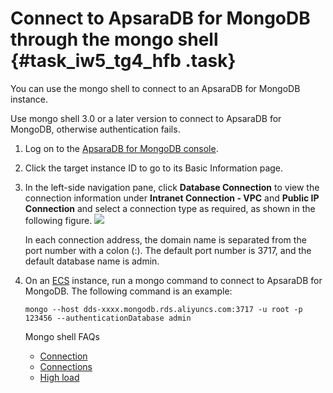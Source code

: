 # Connect to ApsaraDB for MongoDB through the mongo shell {#task_iw5_tg4_hfb .task}

You can use the mongo shell to connect to an ApsaraDB for MongoDB instance.

Use mongo shell 3.0 or a later version to connect to ApsaraDB for MongoDB, otherwise authentication fails.

1.  Log on to the [ApsaraDB for MongoDB console](https://mongodb.console.aliyun.com/).
2.  Click the target instance ID to go to its Basic Information page.
3.  In the left-side navigation pane, click **Database Connection** to view the connection information under **Intranet Connection - VPC** and **Public IP Connection** and select a connection type as required, as shown in the following figure. ![](http://static-aliyun-doc.oss-cn-hangzhou.aliyuncs.com/assets/img/6664/155592656413741_en-US.png) 

    In each connection address, the domain name is separated from the port number with a colon \(:\). The default port number is 3717, and the default database name is admin.

4.  On an [ECS](https://www.alibabacloud.com/help/zh/doc-detail/25367.htm) instance, run a mongo command to connect to ApsaraDB for MongoDB. The following command is an example: 

    ```
    mongo --host dds-xxxx.mongodb.rds.aliyuncs.com:3717 -u root -p 123456 --authenticationDatabase admin
    ```

    Mongo shell FAQs

    -   [Connection](https://www.alibabacloud.com/help/doc-detail/61100.htm)
    -   [Connections](https://www.alibabacloud.com/help/doc-detail/61114.htm)
    -   [High load](https://www.alibabacloud.com/help/doc-detail/61149.htm)

